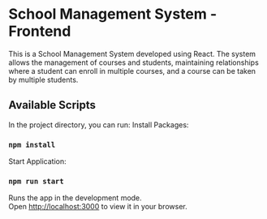 # School Management System - Frontend

This is a School Management System developed using React. The system allows the management of courses and students, maintaining relationships where a student can enroll in multiple courses, and a course can be taken by multiple students.


## Available Scripts

In the project directory, you can run:
Install Packages:
### `npm install`

Start Application:
### `npm run start`

Runs the app in the development mode.\
Open [http://localhost:3000](http://localhost:3000) to view it in your browser.
